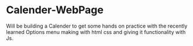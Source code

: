 # Calender-WebPage

Will be building a Calender to get some hands on practice with the recently learned Options menu making with html css and giving it functionality with Js. 
